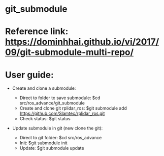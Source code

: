 # git_submodule

# Reference link: https://dominhhai.github.io/vi/2017/09/git-submodule-multi-repo/

# User guide:
- Create and clone a submodule:
    + Direct to folder to save submodule: $cd src/ros_advance/git_submodule
    + Create and clone git rplidar_ros: $git submodule add https://github.com/Slamtec/rplidar_ros.git
    + Check status: $git status

- Update submodule in git (new clone the git): 
    + Direct to git folder: $cd src/ros_advance 
    + Init: $git submodule init
    + Update: $git submodule update

